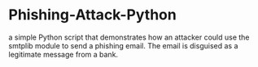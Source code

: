 # Phishing-Attack-Python
a simple Python script that demonstrates how an attacker could use the smtplib module to send a phishing email. The email is disguised as a legitimate message from a bank.
